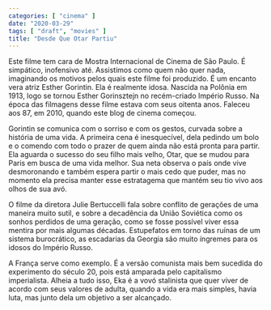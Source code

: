 ```yaml
---
categories: [ "cinema" ]
date: "2020-03-29"
tags: [ "draft", "movies" ]
title: "Desde Que Otar Partiu"
---
```

Este filme tem cara de Mostra Internacional de Cinema de São Paulo. É
simpático, inofensivo até. Assistimos como quem não quer nada,
imaginando os motivos pelos quais este filme foi produzido. É um encanto
vera atriz Esther Gorintin. Ela é realmente idosa. Nascida na Polônia
em 1913, logo se tornou Esther Gorinsztejn no recém-criado Império
Russo. Na época das filmagens desse filme estava com seus oitenta
anos. Faleceu aos 87, em 2010, quando este blog de cinema começou.

Gorintin se comunica com o sorriso e com os gestos, curvada sobre a
história de uma vida. A primeira cena é inesquecível, dela pedindo
um bolo e o comendo com todo o prazer de quem ainda não está pronta
para partir. Ela aguarda o sucesso do seu filho mais velho, Otar, que se
mudou para Paris em busca de uma vida melhor. Sua neta observa o país
onde vive desmoronando e também espera partir o mais cedo que puder,
mas no momento ela precisa manter esse estratagema que mantém seu tio
vivo aos olhos de sua avó.

O filme da diretora Julie Bertuccelli fala sobre conflito de gerações
de uma maneira muito sutil, e sobre a decadência da União Soviética
como os sonhos perdidos de uma geração, como se fosse possível viver
essa mentira por mais algumas décadas. Estupefatos em torno das ruínas
de um sistema burocrático, as escadarias da Georgia são muito íngremes
para os idosos do Império Russo.

A França serve como exemplo. É a versão comunista mais bem sucedida
do experimento do século 20, pois está amparada pelo capitalismo
imperialista. Alheia a tudo isso, Eka é a vovó stalinista que quer viver
de acordo com seus valores de adulta, quando a vida era mais simples,
havia luta, mas junto dela um objetivo a ser alcançado.
